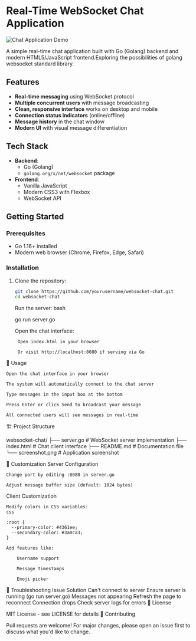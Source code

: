 # Real-Time WebSocket Chat Application

![Chat Application Demo](screenshot.png)

A simple real-time chat application built with Go (Golang) backend and modern HTML5/JavaScript frontend.Exploring the possibilities of golang websocket standard library.

## Features

- **Real-time messaging** using WebSocket protocol
- **Multiple concurrent users** with message broadcasting
- **Clean, responsive interface** works on desktop and mobile
- **Connection status indicators** (online/offline)
- **Message history** in the chat window
- **Modern UI** with visual message differentiation

## Tech Stack

- **Backend**: 
  - Go (Golang)
  - `golang.org/x/net/websocket` package
- **Frontend**:
  - Vanilla JavaScript
  - Modern CSS3 with Flexbox
  - WebSocket API

## Getting Started

### Prerequisites

- Go 1.16+ installed
- Modern web browser (Chrome, Firefox, Edge, Safari)

### Installation

1. Clone the repository:
   ```bash
   git clone https://github.com/yourusername/websocket-chat.git
   cd websocket-chat
   ```
   Run the server:
bash

    go run server.go

    Open the chat interface:

        Open index.html in your browser

        Or visit http://localhost:8080 if serving via Go

📖 Usage

    Open the chat interface in your browser

    The system will automatically connect to the chat server

    Type messages in the input box at the bottom

    Press Enter or click Send to broadcast your message

    All connected users will see messages in real-time

🏗️ Project Structure

websocket-chat/
├── server.go         # WebSocket server implementation
├── index.html        # Chat client interface
├── README.md         # Documentation file
└── screenshot.png    # Application screenshot

🌈 Customization
Server Configuration

    Change port by editing :8080 in server.go

    Adjust message buffer size (default: 1024 bytes)

Client Customization

    Modify colors in CSS variables:
    css

    :root {
      --primary-color: #4361ee;
      --secondary-color: #3a0ca3;
    }

    Add features like:

        Username support

        Message timestamps

        Emoji picker

🐛 Troubleshooting
Issue	Solution
Can't connect to server	Ensure server is running (go run server.go)
Messages not appearing	Refresh the page to reconnect
Connection drops	Check server logs for errors
📜 License

MIT License - see LICENSE for details
🤝 Contributing

Pull requests are welcome! For major changes, please open an issue first to discuss what you'd like to change.